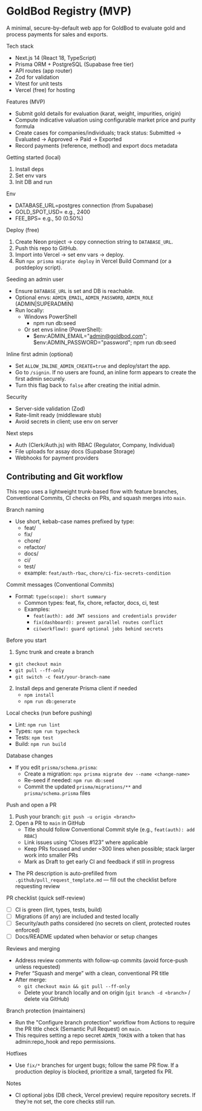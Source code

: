 # GoldBod Registry (MVP)

A minimal, secure-by-default web app for GoldBod to evaluate gold and process payments for sales and exports.

Tech stack

- Next.js 14 (React 18, TypeScript)
- Prisma ORM + PostgreSQL (Supabase free tier)
- API routes (app router)
- Zod for validation
- Vitest for unit tests
- Vercel (free) for hosting

Features (MVP)

- Submit gold details for evaluation (karat, weight, impurities, origin)
- Compute indicative valuation using configurable market price and purity formula
- Create cases for companies/individuals; track status: Submitted → Evaluated → Approved → Paid → Exported
- Record payments (reference, method) and export docs metadata

Getting started (local)

1. Install deps
2. Set env vars
3. Init DB and run

Env

- DATABASE_URL=postgres connection (from Supabase)
- GOLD_SPOT_USD= e.g., 2400
- FEE_BPS= e.g., 50 (0.50%)

Deploy (free)

1. Create Neon project → copy connection string to `DATABASE_URL`.
2. Push this repo to GitHub.
3. Import into Vercel → set env vars → deploy.
4. Run `npx prisma migrate deploy` in Vercel Build Command (or a postdeploy script).

Seeding an admin user

- Ensure `DATABASE_URL` is set and DB is reachable.
- Optional envs: `ADMIN_EMAIL`, `ADMIN_PASSWORD`, `ADMIN_ROLE` (ADMIN|SUPERADMIN)
- Run locally:
  - Windows PowerShell
    - npm run db:seed
  - Or set envs inline (PowerShell):
    - $env:ADMIN_EMAIL="admin@goldbod.com"; $env:ADMIN_PASSWORD="password"; npm run db:seed

Inline first admin (optional)

- Set `ALLOW_INLINE_ADMIN_CREATE=true` and deploy/start the app.
- Go to `/signin`. If no users are found, an inline form appears to create the first admin securely.
- Turn this flag back to `false` after creating the initial admin.

Security

- Server-side validation (Zod)
- Rate-limit ready (middleware stub)
- Avoid secrets in client; use env on server

Next steps

- Auth (Clerk/Auth.js) with RBAC (Regulator, Company, Individual)
- File uploads for assay docs (Supabase Storage)
- Webhooks for payment providers

## Contributing and Git workflow

This repo uses a lightweight trunk-based flow with feature branches, Conventional Commits, CI checks on PRs, and squash merges into `main`.

Branch naming

- Use short, kebab-case names prefixed by type:
  - feat/<scope-or-summary>
  - fix/<bug-or-area>
  - chore/<task>
  - refactor/<area>
  - docs/<topic>
  - ci/<topic>
  - test/<topic>
  - example: `feat/auth-rbac`, `chore/ci-fix-secrets-condition`

Commit messages (Conventional Commits)

- Format: `type(scope): short summary`
  - Common types: feat, fix, chore, refactor, docs, ci, test
  - Examples:
    - `feat(auth): add JWT sessions and credentials provider`
    - `fix(dashboard): prevent parallel routes conflict`
    - `ci(workflow): guard optional jobs behind secrets`

Before you start

1. Sync trunk and create a branch
  - `git checkout main`
   - `git pull --ff-only`
   - `git switch -c feat/your-branch-name`
2. Install deps and generate Prisma client if needed
   - `npm install`
   - `npm run db:generate`

Local checks (run before pushing)

- Lint: `npm run lint`
- Types: `npm run typecheck`
- Tests: `npm test`
- Build: `npm run build`

Database changes

- If you edit `prisma/schema.prisma`:
  - Create a migration: `npx prisma migrate dev --name <change-name>`
  - Re-seed if needed: `npm run db:seed`
  - Commit the updated `prisma/migrations/**` and `prisma/schema.prisma` files

Push and open a PR

1. Push your branch: `git push -u origin <branch>`
2. Open a PR to `main` in GitHub
   - Title should follow Conventional Commit style (e.g., `feat(auth): add RBAC`)
   - Link issues using “Closes #123” where applicable
   - Keep PRs focused and under ~300 lines when possible; stack larger work into smaller PRs
   - Mark as Draft to get early CI and feedback if still in progress
  - The PR description is auto-prefilled from `.github/pull_request_template.md` — fill out the checklist before requesting review

PR checklist (quick self-review)

- [ ] CI is green (lint, types, tests, build)
- [ ] Migrations (if any) are included and tested locally
- [ ] Security/auth paths considered (no secrets on client, protected routes enforced)
- [ ] Docs/README updated when behavior or setup changes

Reviews and merging

- Address review comments with follow-up commits (avoid force-push unless requested)
- Prefer “Squash and merge” with a clean, conventional PR title
- After merge:
  - `git checkout main && git pull --ff-only`
  - Delete your branch locally and on origin (`git branch -d <branch>` / delete via GitHub)

Branch protection (maintainers)

- Run the "Configure branch protection" workflow from Actions to require the PR title check (Semantic Pull Request) on `main`.
- This requires setting a repo secret `ADMIN_TOKEN` with a token that has admin:repo_hook and repo permissions.

Hotfixes

- Use `fix/*` branches for urgent bugs; follow the same PR flow. If a production deploy is blocked, prioritize a small, targeted fix PR.

Notes

- CI optional jobs (DB check, Vercel preview) require repository secrets. If they’re not set, the core checks still run.
